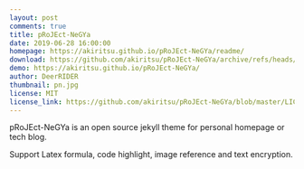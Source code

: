 ```yaml
---
layout: post
comments: true
title: pRoJEct-NeGYa
date: 2019-06-28 16:00:00
homepage: https://akiritsu.github.io/pRoJEct-NeGYa/readme/
download: https://github.com/akiritsu/pRoJEct-NeGYa/archive/refs/heads/main.zip
demo: https://akiritsu.github.io/pRoJEct-NeGYa/
author: DeerRIDER
thumbnail: pn.jpg
license: MIT
license_link: https://github.com/akiritsu/pRoJEct-NeGYa/blob/master/LICENSE
---
```


pRoJEct-NeGYa is an open source jekyll theme for personal homepage or tech blog.

Support Latex formula, code highlight, image reference and text encryption.
